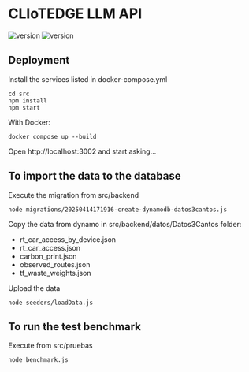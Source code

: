 # CLIoTEDGE LLM API

![version](https://img.shields.io/badge/node-v20.15.0-green)
![version](https://img.shields.io/badge/PostgreSQL-v17.0-blue)



## Deployment 

Install the services listed in docker-compose.yml
```
cd src
npm install
npm start
````

With Docker:
```
docker compose up --build
```

Open http://localhost:3002 and start asking...


## To import the data to the database

Execute the migration from src/backend
```
node migrations/20250414171916-create-dynamodb-datos3cantos.js
```

Copy the data from dynamo in src/backend/datos/Datos3Cantos folder:

- rt_car_access_by_device.json
- rt_car_access.json
- carbon_print.json
- observed_routes.json
- tf_waste_weights.json

Upload the data
```	
node seeders/loadData.js
```	

## To run the test benchmark
Execute from src/pruebas
```
node benchmark.js
```
